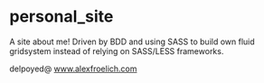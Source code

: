 personal_site
=============

  A site about me! Driven by BDD and using SASS to build own fluid gridsystem instead of relying on SASS/LESS frameworks. 
  
  delpoyed@ www.alexfroelich.com

